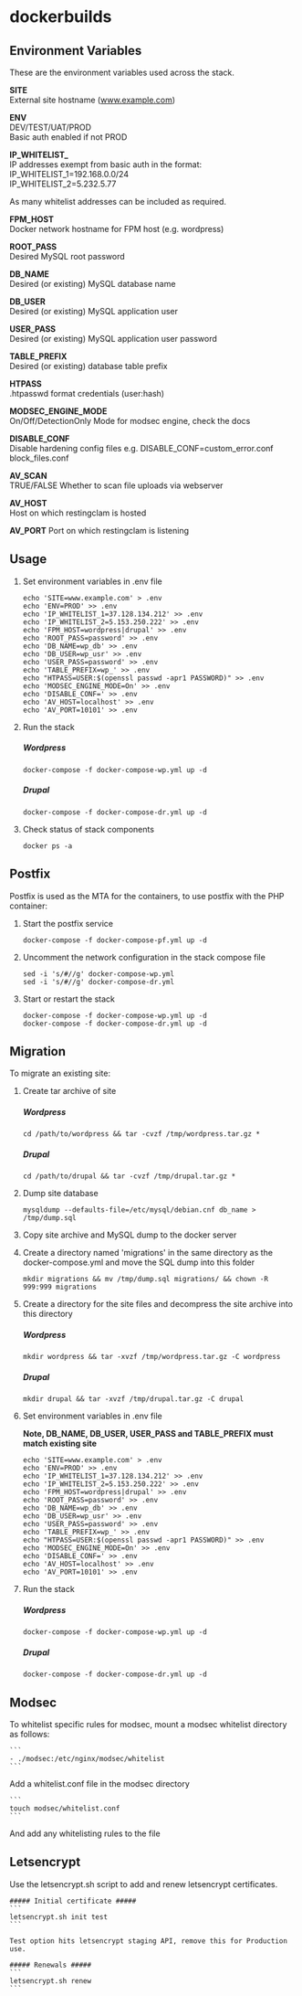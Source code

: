 # dockerbuilds

## Environment Variables ##

These are the environment variables used across the stack.

**SITE**  
External site hostname (www.example.com)

**ENV**  
DEV/TEST/UAT/PROD  
Basic auth enabled if not PROD

**IP_WHITELIST_**  
IP addresses exempt from basic auth in the format:  
IP_WHITELIST_1=192.168.0.0/24  
IP_WHITELIST_2=5.232.5.77

As many whitelist addresses can be included as required.

**FPM_HOST**  
Docker network hostname for FPM host (e.g. wordpress)

**ROOT_PASS**  
Desired MySQL root password

**DB_NAME**  
Desired (or existing) MySQL database name

**DB_USER**  
Desired (or existing) MySQL application user

**USER_PASS**  
Desired (or existing) MySQL application user password

**TABLE_PREFIX**  
Desired (or existing) database table prefix

**HTPASS**  
.htpasswd format credentials (user:hash)

**MODSEC_ENGINE_MODE**  
On/Off/DetectionOnly
Mode for modsec engine, check the docs

**DISABLE_CONF**  
Disable hardening config files
e.g. DISABLE_CONF=custom_error.conf block_files.conf

**AV_SCAN**  
TRUE/FALSE
Whether to scan file uploads via webserver

**AV_HOST**  
Host on which restingclam is hosted

**AV_PORT**
Port on which restingclam is listening

## Usage ##

1. Set environment variables in .env file

    ```
    echo 'SITE=www.example.com' > .env
    echo 'ENV=PROD' >> .env
    echo 'IP_WHITELIST_1=37.128.134.212' >> .env
    echo 'IP_WHITELIST_2=5.153.250.222' >> .env
    echo 'FPM_HOST=wordpress|drupal' >> .env
    echo 'ROOT_PASS=password' >> .env
    echo 'DB_NAME=wp_db' >> .env
    echo 'DB_USER=wp_usr' >> .env
    echo 'USER_PASS=password' >> .env
    echo 'TABLE_PREFIX=wp_' >> .env
    echo "HTPASS=USER:$(openssl passwd -apr1 PASSWORD)" >> .env
    echo 'MODSEC_ENGINE_MODE=On' >> .env
    echo 'DISABLE_CONF=' >> .env
    echo 'AV_HOST=localhost' >> .env
    echo 'AV_PORT=10101' >> .env
    ```

2. Run the stack

    ##### Wordpress #####
    ```
    docker-compose -f docker-compose-wp.yml up -d
    ```
    ##### Drupal #####
    ```
    docker-compose -f docker-compose-dr.yml up -d
    ```

3. Check status of stack components

    ```
    docker ps -a
    ```

## Postfix ##

Postfix is used as the MTA for the containers, to use postfix with the PHP container:

1. Start the postfix service

    ```
    docker-compose -f docker-compose-pf.yml up -d
    ```

2. Uncomment the network configuration in the stack compose file

   ```
   sed -i 's/#//g' docker-compose-wp.yml
   sed -i 's/#//g' docker-compose-dr.yml
   ```

3. Start or restart the stack

   ```
   docker-compose -f docker-compose-wp.yml up -d
   docker-compose -f docker-compose-dr.yml up -d
   ```

## Migration ##

To migrate an existing site:

1. Create tar archive of site

    ##### Wordpress #####
    ```
    cd /path/to/wordpress && tar -cvzf /tmp/wordpress.tar.gz *
    ```
    ##### Drupal #####
    ```
    cd /path/to/drupal && tar -cvzf /tmp/drupal.tar.gz *
    ```

2. Dump site database

    ```
    mysqldump --defaults-file=/etc/mysql/debian.cnf db_name > /tmp/dump.sql
    ```

3. Copy site archive and MySQL dump to the docker server

4. Create a directory named 'migrations' in the same directory as the docker-compose.yml and move the SQL dump into this folder

    ```
    mkdir migrations && mv /tmp/dump.sql migrations/ && chown -R 999:999 migrations
    ```

5. Create a directory for the site files and decompress the site archive into this directory

    ##### Wordpress #####
    ```
    mkdir wordpress && tar -xvzf /tmp/wordpress.tar.gz -C wordpress
    ```
    ##### Drupal #####
    ```
    mkdir drupal && tar -xvzf /tmp/drupal.tar.gz -C drupal
    ```

6. Set environment variables in .env file

    **Note, DB_NAME, DB_USER, USER_PASS and TABLE_PREFIX must match existing site**

    ```
    echo 'SITE=www.example.com' > .env
    echo 'ENV=PROD' >> .env
    echo 'IP_WHITELIST_1=37.128.134.212' >> .env
    echo 'IP_WHITELIST_2=5.153.250.222' >> .env
    echo 'FPM_HOST=wordpress|drupal' >> .env
    echo 'ROOT_PASS=password' >> .env
    echo 'DB_NAME=wp_db' >> .env
    echo 'DB_USER=wp_usr' >> .env
    echo 'USER_PASS=password' >> .env
    echo 'TABLE_PREFIX=wp_' >> .env
    echo "HTPASS=USER:$(openssl passwd -apr1 PASSWORD)" >> .env
    echo 'MODSEC_ENGINE_MODE=On' >> .env
    echo 'DISABLE_CONF=' >> .env
    echo 'AV_HOST=localhost' >> .env
    echo 'AV_PORT=10101' >> .env
    ```

7. Run the stack

    ##### Wordpress #####
    ```
    docker-compose -f docker-compose-wp.yml up -d
    ```
    ##### Drupal #####
    ```
    docker-compose -f docker-compose-dr.yml up -d
    ```

## Modsec ##

To whitelist specific rules for modsec, mount a modsec whitelist directory as follows:

    ```
    - ./modsec:/etc/nginx/modsec/whitelist
    ```

Add a whitelist.conf file in the modsec directory

    ```
    touch modsec/whitelist.conf
    ```

And add any whitelisting rules to the file

## Letsencrypt ##
Use the letsencrypt.sh script to add and renew letsencrypt certificates.

    ##### Initial certificate #####
    ```
    letsencrypt.sh init test
    ```

    Test option hits letsencrypt staging API, remove this for Production use.

    ##### Renewals #####
    ```
    letsencrypt.sh renew
    ```
